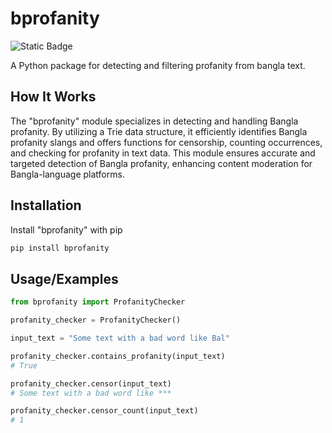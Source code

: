 
# bprofanity

![Static Badge](https://img.shields.io/badge/release-0.5-blue)

A Python package for detecting and filtering profanity from bangla text.

## How It Works

The "bprofanity" module specializes in detecting and handling Bangla profanity. By utilizing a Trie data structure, it efficiently identifies Bangla profanity slangs and offers functions for censorship, counting occurrences, and checking for profanity in text data. This module ensures accurate and targeted detection of Bangla profanity, enhancing content moderation for Bangla-language platforms.
## Installation

Install "bprofanity" with pip

```bash
pip install bprofanity
```
## Usage/Examples

```python
from bprofanity import ProfanityChecker

profanity_checker = ProfanityChecker()

input_text = "Some text with a bad word like Bal"

profanity_checker.contains_profanity(input_text)
# True

profanity_checker.censor(input_text)
# Some text with a bad word like ***

profanity_checker.censor_count(input_text)
# 1
```

